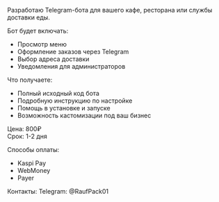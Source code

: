 Разработаю Telegram-бота для вашего кафе, ресторана или службы доставки еды.

Бот будет включать:
- Просмотр меню
- Оформление заказов через Telegram
- Выбор адреса доставки
- Уведомления для администраторов

Что получаете:
- Полный исходный код бота
- Подробную инструкцию по настройке
- Помощь в установке и запуске
- Возможность кастомизации под ваш бизнес

Цена: 800₽  
Срок: 1-2 дня

Способы оплаты:
- Kaspi Pay
- WebMoney
- Payer

Контакты:
Telegram: @RaufPack01

